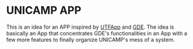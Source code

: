 # UNICAMP APP

This is an idea for an APP inspired by [UTFApp](https://www.facebook.com/utfapp/) and [GDE](https://grade.daconline.unicamp.br/). The idea is basically an App that concentrates GDE's functionalities in an App with a few more features to finally organize UNICAMP's mess of a system.
